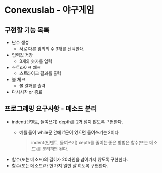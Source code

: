 # Conexuslab - 야구게임


## 구현할 기능 목록
 - 난수 생성
    - 서로 다른 임의의 수 3개를 선택한다. 
 - 입력값 저장
    - 3개의 숫자를 입력
 - 스트라이크 체크
    - 스트라이크 결과를 출력
 - 볼 체크
    - 볼 결과를 출력
 - 다시시작 or 종료

## 프로그래밍 요구사항 - 메소드 분리

- indent(인덴트, 들여쓰기) depth를 2가 넘지 않도록 구현한다.
    - 예를 들어 while문 안에 if문이 있으면 들여쓰기는 2이다
        
        > indent(인덴트, 들여쓰기) depth를 줄이는 좋은 방법은 함수(또는 메소드)를 분리하면 된다.
        > 
- 함수(또는 메소드)의 길이가 20라인을 넘어가지 않도록 구현한다.
- 함수(또는 메소드)가 한 가지 일만 잘 하도록 구현한다.
